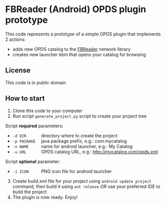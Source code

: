 FBReader (Android) OPDS plugin prototype
============

This code represents a prototype of a simple OPDS plugin that implements 2 actions:
* adds new OPDS catalog to the [FBReader](http://fbreader.org/FBReaderJ/) network library
* creates new launcher item that opens your catalog for browsing

License
------------
This code is in public domain

How to start
------------
1. Clone this code to your computer
2. Run script `generate_project.py` script to create your project tree

  Script **required** parameters:
  *  `-d DIR      ` directory where to create the project
  *  `-p PACKAGE  ` java package prefix, e.g.: com.mycatalog
  *  `-n NAME     ` name for android launcher, e.g.: My Catalog
  *  `-u URL      ` OPDS catalog URL, e.g.: http://mycatalog.com/opds.xml

  Script **optional** parameter:
  *  `-i ICON     ` PNG icon file for android launcher

3. Create build.xml file for your project using `android update project` command, then build it using `ant release`
*OR* use your preferred IDE to build the project
4. The plugin is now ready. Enjoy!
